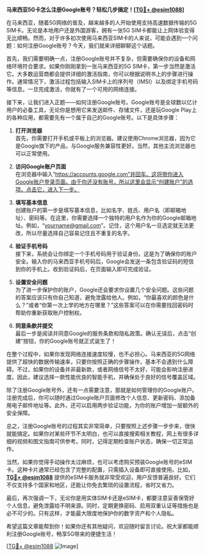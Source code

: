 **马来西亚5G卡怎么注册Google账号？轻松几步搞定！[[TG💪+ @esim1088](https://t.me/s/esim1088)]**

在马来西亚，随着5G网络的普及，越来越多的人开始使用支持高速数据传输的5G SIM卡。无论是本地用户还是外国游客，拥有一张5G SIM卡都能让上网体验变得无比顺畅。然而，对于许多初次使用马来西亚SIM卡的人来说，可能会遇到一个问题：如何注册Google账号？今天，我们就来详细聊聊这个话题。

首先，我们需要明确一点，注册Google账号并不复杂，但需要确保你的设备和网络环境符合要求。如果你刚刚拿到一张马来西亚的5G SIM卡，第一步当然是激活它。大多数运营商都会提供详细的激活指南，你可以根据说明书上的步骤进行操作。通常情况下，激活过程包括输入SIM卡上的序列号（IMSI）以及绑定手机号码等信息。一旦完成激活，你就有了一个可用的网络连接。

接下来，让我们进入正题——如何注册Google账号。Google账号是全球数以亿计用户的必备工具，无论你是想用它来发送邮件、存储文件，还是玩Google Play上的各种应用，都需要先有一个属于自己的Google账号。以下是具体步骤：

1. **打开浏览器**  
   首先，你需要打开手机或平板上的浏览器。建议使用Chrome浏览器，因为它是Google旗下的产品，与Google服务兼容性更好。当然，其他主流浏览器也可以正常使用。

2. **访问Google账户页面**  
   在浏览器中输入“https://accounts.google.com”并回车。这将带你进入Google账户登录页面。由于你还没有账号，所以这里会显示“创建账户”的选项。点击它，进入下一步。

3. **填写基本信息**  
   创建账户的第一步是填写基本信息，比如名字、姓氏、用户名（即邮箱地址）、密码等。在这里，你需要选择一个独特的用户名作为你的Google邮箱地址。例如，“yourname@gmail.com”。记住，这个用户名一旦选定就无法更改，所以尽量选择自己容易记住且不重复的名字。

4. **验证手机号码**  
   接下来，系统会让你绑定一个手机号码用于验证身份。这是为了确保你的账户安全。输入你的马来西亚手机号码后，Google会发送一条包含验证码的短信到你的手机上。收到验证码后，在页面输入即可完成验证。

5. **设置安全问题**  
   为了进一步保护你的账户，Google还会要求你设置几个安全问题。这些问题的答案应该只有你自己知道，避免泄露给他人。例如，“你最喜欢的颜色是什么？”或者“你第一次上学的地方在哪里？”这些答案可以在你需要找回密码时帮助你重新获取账户控制权。

6. **同意条款并提交**  
   最后一步是阅读并同意Google的服务条款和隐私政策。确认无误后，点击“创建”按钮，你的Google账号就正式诞生了！

在整个过程中，如果你发现网络连接速度较慢，也不必担心。马来西亚的5G网络提供了超快的数据传输速率，只要你按照正确的步骤操作，基本不会遇到什么障碍。不过，如果你的设备并非最新款，或者网络信号不太好，可能会影响注册进度。因此，建议选择一款性能优良的智能手机，并确保处于良好的信号覆盖区域。

除了注册Google账号外，还有一点需要注意，那就是如何管理你的Google账户。注册完成后，你可以随时通过Google账户页面修改个人信息、更新密码、添加备用电子邮件地址等。此外，还可以启用两步验证功能，为你的账户增加一层额外的安全保障。

总之，注册Google账号的过程其实非常简单，只要按照上述步骤一步步来，很快就能搞定。如果你对某些环节不太明白，也可以直接搜索相关教程，网上有很多详细的视频和图文指南可供参考。同时，记得定期检查账户状态，确保一切正常运作。

当然，如果你觉得手动操作太过麻烦，也可以考虑购买预装Google账号的eSIM卡。这种卡片通常已经包含了完整的配置，只需插入设备即可直接使用。比如，**[TG💪+ @esim1088](https://t.me/s/esim1088)** 提供的eSIM卡服务就非常受欢迎，用户反馈普遍良好。它们不仅支持多个国家和地区，还能让你免去繁琐的设置流程，省时又省力。

最后，再次强调一下，无论你是用实体SIM卡还是eSIM卡，都要注意妥善保管好个人信息，避免泄露给不明来源。同时，定期更换密码、启用双重认证等措施也是必不可少的。只有这样，才能最大限度地保护你的数字资产和个人隐私。

希望这篇文章能帮到你！如果你还有其他疑问，欢迎随时留言讨论。祝大家都能顺利注册Google账号，畅享5G带来的便捷生活！

[[TG💪+ @esim1088](https://t.me/s/esim1088) ![Image](https://i.postimg.cc/4NQfJmqS/Snipaste-2025-05-13-00-14-12.png)]
